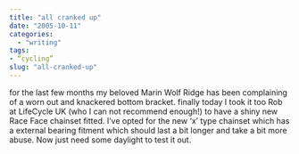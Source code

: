 ```yaml
---
title: "all cranked up"
date: "2005-10-11"
categories: 
  - "writing"
tags:
- “cycling”
slug: "all-cranked-up"
---
```


for the last few months my beloved Marin Wolf Ridge has been complaining of a worn out and knackered bottom bracket. finally today I took it too Rob at LifeCycle UK (who I can not recommend enough!) to have a shiny new Race Face chainset fitted. I’ve opted for the new ‘x’ type chainset which has a external bearing fitment which should last a bit longer and take a bit more abuse. Now just need some daylight to test it out.
